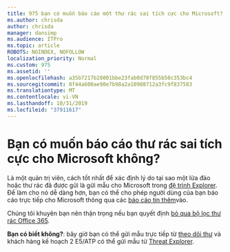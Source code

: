 ```yaml
---
title: 975 bạn có muốn báo cáo một thư rác sai tích cực cho Microsoft?
ms.author: chrisda
author: chrisda
manager: dansimp
ms.audience: ITPro
ms.topic: article
ROBOTS: NOINDEX, NOFOLLOW
localization_priority: Normal
ms.custom: 975
ms.assetid: ''
ms.openlocfilehash: a35b7217b28001bbe23fab0d78f855b50c353bc4
ms.sourcegitcommit: 0f44a600ae90e7b98a2a10988712a3fc9f837583
ms.translationtype: MT
ms.contentlocale: vi-VN
ms.lasthandoff: 10/31/2019
ms.locfileid: "37911617"
---
```

# <a name="would-you-like-to-report-a-spam-false-positive-to-microsoft"></a>Bạn có muốn báo cáo thư rác sai tích cực cho Microsoft không?

Là một quản trị viên, cách tốt nhất để xác định lý do tại sao một lừa đảo hoặc thư rác đã được gửi là gửi mẫu cho Microsoft trong [đệ trình Explorer](https://protection.office.com/reportsubmission). Để làm cho nó dễ dàng hơn, bạn có thể cho phép người dùng của bạn báo cáo trực tiếp cho Microsoft thông qua các [báo cáo tin thêm](https://appsource.microsoft.com/product/office/WA104381180?src=office&tab=Overview)vào.

Chúng tôi khuyên bạn nên thận trọng nếu bạn quyết định [bỏ qua bộ lọc thư rác Office 365](https://docs.microsoft.com/exchange/troubleshoot/antispam/cautions-against-bypassing-spam-filters).

**Bạn có biết không?**: bây giờ bạn có thể gửi mẫu trực tiếp từ [theo dõi thư](https://protection.office.com/messagetrace) và khách hàng kế hoạch 2 E5/ATP có thể gửi mẫu từ [Threat Explorer](https://docs.microsoft.com/microsoft-365/security/office-365-security/threat-explorer).
